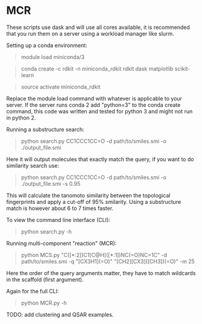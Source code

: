# MCR

These scripts use dask and will use all cores available, it is recommended that you run them on a server using a workload manager like slurm.

Setting up a conda environment:
>module load miniconda/3

>conda create -c rdkit -n miniconda_rdkit rdkit dask matplotlib scikit-learn

>source activate miniconda_rdkit

Replace the module load command with whatever is applicable to your server. If the server runs conda 2 add "python=3" to the conda create command, this code was written and tested for python 3 and might not run in python 2. 

Running a substructure search:
>python search.py CC1CCC1CC=O -d path/to/smiles.smi -o ./output_file.smi

Here it will output molecules that exactly match the query, if you want to do similarity search use:
>python search.py CC1CCC1CC=O -d path/to/smiles.smi -o ./output_file.smi -s 0.95

This will calculate the tanomoto similarity between the topological fingerprints and apply a cut-off of 95% smilarity.
Using a substructure match is however about 6 to 7 times faster.

To view the command line interface (CLI):
>python search.py -h

Running multi-component "reaction" (MCR):
>python MCS.py "C([\*:2])C1[C@H]\([\*:1])NC(=O)NC=1C" -d path/to/smiles.smi -q "[CX3H1]\(=O)" "[CH2]\[CX3]([CH3])(=O)" -m 25

Here the order of the query arguments matter, they have to match wildcards in the scaffold (first argument).

Again for the full CLI:
>python MCR.py -h

TODO: add clustering and QSAR examples.
